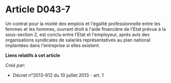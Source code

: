 # Article D043-7

Un contrat pour la mixité des emplois et l'égalité professionnelle entre les femmes et les hommes, ouvrant droit à l'aide
financière de l'Etat prévue à la sous-section 2, est conclu entre l'Etat et l'employeur, après avis des organisations
syndicales de salariés représentatives au plan national implantées dans l'entreprise si elles existent.

**Liens relatifs à cet article**

_Créé par_:

  - Décret n°2013-612 du 10 juillet 2013 - art. 1
